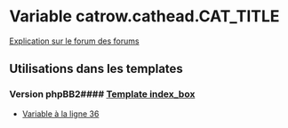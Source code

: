 # Variable catrow.cathead.CAT_TITLE
[Explication sur le forum des forums](http://forum.forumactif.com/t294113-listing-des-variables#catrow.cathead.CAT_TITLE)
## Utilisations dans les templates
### Version phpBB2#### [Template index_box](subsilver/index_box.md)
* [Variable à la ligne 36](../subsilver/index_box.tpl#L36)